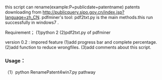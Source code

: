 this script can rename(example:P+publicdate+patentname) patents downloading from 
<http://publicquery.sipo.gov.cn/index.jsp?language=zh_CN>.
pdfminer's tool: pdf2txt.py is the main methods.this run successfully in windows7 .

Requirement；
(1)python 2
(2)pdf2txt.py of pdfminer

version 0.2 : impored feature
(1)add progress bar and complete percentage.
(2)add function to reduce wrongfiles.
(3)add comments about this script.

### Usage：
（1）python RenamePatent4win7.py  pathway
